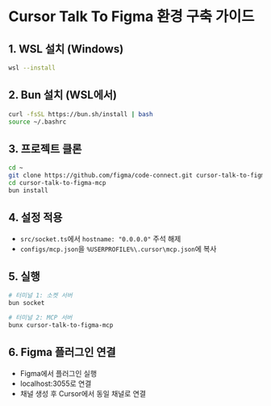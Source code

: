 # Cursor Talk To Figma 환경 구축 가이드

## 1. WSL 설치 (Windows)
```bash
wsl --install
```

## 2. Bun 설치 (WSL에서)
```bash
curl -fsSL https://bun.sh/install | bash
source ~/.bashrc
```

## 3. 프로젝트 클론
```bash
cd ~
git clone https://github.com/figma/code-connect.git cursor-talk-to-figma-mcp
cd cursor-talk-to-figma-mcp
bun install
```

## 4. 설정 적용
- `src/socket.ts`에서 `hostname: "0.0.0.0"` 주석 해제
- `configs/mcp.json`을 `%USERPROFILE%\.cursor\mcp.json`에 복사

## 5. 실행
```bash
# 터미널 1: 소켓 서버
bun socket

# 터미널 2: MCP 서버  
bunx cursor-talk-to-figma-mcp
```

## 6. Figma 플러그인 연결
- Figma에서 플러그인 실행
- localhost:3055로 연결
- 채널 생성 후 Cursor에서 동일 채널로 연결